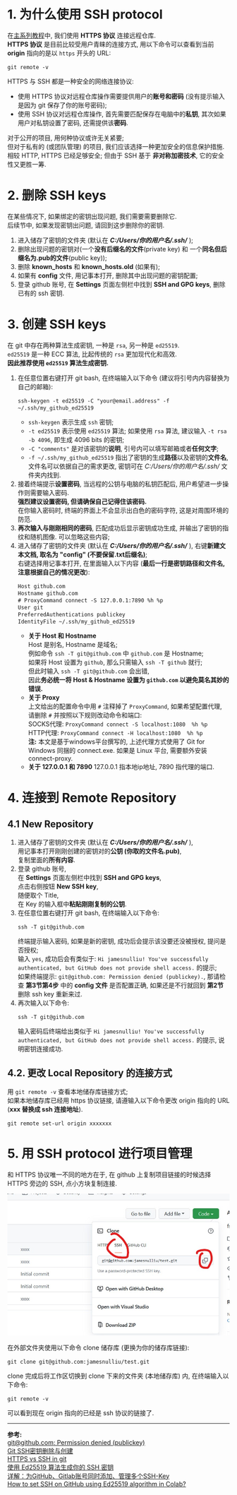 # 1. 为什么使用 SSH protocol
在[主系列教程]()中, 我们使用 **HTTPS 协议** 连接远程仓库.  
**HTTPS 协议** 是目前比较受用户青睐的连接方式, 用以下命令可以查看到当前 **origin** 指向的是以 `https` 开头的 URL:
```git
git remote -v
```
HTTPS 与 SSH 都是一种安全的网络连接协议:
- 使用 HTTPS 协议对远程仓库操作需要提供用户的**账号和密码** (没有提示输入是因为 git 保存了你的账号密码);
- 使用 SSH 协议对远程仓库操作, 首先需要匹配保存在电脑中的**私钥**, 其次如果用户对私钥设置了密码, 还需提供该**密码**.

对于公开的项目, 用何种协议或许无关紧要;  
但对于私有的 (或团队管理) 的项目, 我们应该选择一种更加安全的信息保护措施.  
相较 HTTP, HTTPS 已经足够安全; 但由于 SSH 基于 **非对称加密技术**, 它的安全性又更胜一筹.

# 2. 删除 SSH keys
在某些情况下, 如果绑定的密钥出现问题, 我们需要需要删除它.  
后续节中, 如果发现密钥出问题, 请回到这步删除你的密钥.  
1. 进入储存了密钥的文件夹 (默认在 ***C:/Users/你的用户名/.ssh/*** );
2. 删除出现问题的密钥对(一个**没有后缀名的文件**(private key) 和 一个**同名但后缀名为.pub的文件**(public key));
3. 删除 **known_hosts** 和 **known_hosts.old** (如果有);
4. 如果有 **config** 文件, 用记事本打开, 删除其中出现问题的密钥配置;
5. 登录 github 账号, 在 **Settings** 页面左侧栏中找到 **SSH and GPG keys**, 删除已有的 ssh 密钥.

# 3. 创建 SSH keys
在 git 中存在两种算法生成密钥, 一种是 `rsa`, 另一种是 `ed25519`.  
`ed25519` 是一种 ECC 算法, 比起传统的 `rsa` 更加现代化和高效.  
**因此推荐使用 `ed25519` 算法生成密钥.**  
1. 在任意位置右键打开 git bash, 在终端输入以下命令 (建议将引号内内容替换为自己的邮箱):
     ```git
     ssh-keygen -t ed25519 -C "your@email.address" -f ~/.ssh/my_github_ed25519
     ```
   - `ssh-keygen` 表示生成 `ssh` 密钥;
   - `-t ed25519` 表示使用 `ed25519` 算法; 如果使用 `rsa` 算法, 建议输入 `-t rsa -b 4096`, 即生成 4096 bits 的密钥;
   - `-C "comments"` 是对该密钥的**说明**, 引号内可以填写邮箱或者**任何文字**;
   - `-f ~/.ssh/my_github_ed25519` 指出了密钥的生成**路径**以及密钥的**文件名**, 文件名可以依据自己的需求更改, 密钥可在 *C:/Users/你的用户名/.ssh/* 文件夹内找到.
2. 接着终端提示**设置密码**, 当远程的公钥与电脑的私钥匹配后, 用户希望进一步操作则需要输入密码.  
   **强烈建议设置密码, 但请确保自己记得住该密码.**  
   在你输入密码时, 终端的界面上不会显示出白色的密码字符, 这是对周围环境的防范.
3. **再次输入与刚刚相同的密码**, 匹配成功后显示密钥成功生成, 并输出了密钥的指纹和随机图像. 可以忽略这些内容;
4. 进入储存了密钥的文件夹 (默认在 ***C:/Users/你的用户名/.ssh/*** ), 右键**新建文本文档, 取名为 "config" (不要保留.txt后缀名)**;  
   右键选择用记事本打开, 在里面输入以下内容 (**最后一行是密钥路径和文件名, 注意根据自己的情况更改**):
   ```
   Host github.com
   Hostname github.com
   # ProxyCommand connect -S 127.0.0.1:7890 %h %p
   User git
   PreferredAuthentications publickey
   IdentityFile ~/.ssh/my_github_ed25519
   ```
   - **关于 Host 和 Hostname**  
     Host 是别名, Hostname 是域名;  
     例如命令 `ssh -T git@github.com` 中 `github.com` 是 Hostname;  
     如果将 Host 设置为 `github`, 那么只需输入 `ssh -T github` 就行;  
     但此时输入 `ssh -T git@github.com` 会出错,  
     因此**务必统一将 Host & Hostname 设置为 `github.com` 以避免莫名其妙的错误.**
   - **关于 Proxy**  
     上文给出的配置命令中用 `#` 注释掉了 `ProxyCommand`, 如果希望配置代理, 请删除 `#` 并按照以下规则改动命令和端口:  
     SOCKS代理: `ProxyCommand connect -S localhost:1080  %h %p`  
     HTTP代理: `ProxyCommand connect -H localhost:1080  %h %p`  
     **注:** 本文是基于windows平台撰写的, 上述代理方式使用了 Git for Windows 同捆的 connect.exe. 如果是 Linux 平台, 需要额外安装 connect-proxy.
   - **关于 127.0.0.1 和 7890**
     127.0.0.1 指本地ip地址, 7890 指代理的端口.

# 4. 连接到 Remote Repository
## 4.1 New Repository
1. 进入储存了密钥的文件夹 (默认在 ***C:/Users/你的用户名/.ssh/*** ),  
   用记事本打开刚刚创建的密钥对的**公钥 (你取的文件名.pub)**,  
   复制里面的**所有内容**.
2. 登录 github 账号,  
   在 **Settings** 页面左侧栏中找到 **SSH and GPG keys**,  
   点击右侧按钮 **New SSH key**,  
   随便取个 Title,  
   在 Key 的输入框中**粘贴刚刚复制的公钥**.  
3. 在任意位置右键打开 git bash, 在终端输入以下命令:
   ```git
   ssh -T git@github.com
   ```
   终端提示输入密码, 如果是新的密钥, 成功后会提示该没要还没被授权, 提问是否授权;  
   输入 `yes`, 成功后会有类似于: `Hi jamesnulliu! You've successfully authenticated, but GitHub does not provide shell access.` 的提示;  
   如果终端提示: `git@github.com: Permission denied (publickey).`,  那请检查 **第3节第4步** 中的 **config 文件** 是否配置正确, 如果还是不行就回到 **第2节** 删除 ssh key 重新来过.
4. 再次输入以下命令:
   ```git
   ssh -T git@github.com
   ```
   输入密码后终端给出类似于 `Hi jamesnulliu! You've successfully authenticated, but GitHub does not provide shell access.` 的提示, 说明密钥连接成功.
## 4.2. 更改 Local Repository 的连接方式
用 `git remote -v` 查看本地储存库链接方式;  
如果本地储存库已经用 https 协议链接, 请遵输入以下命令更改 origin 指向的 URL (**xxx 替换成 ssh 连接地址**).  
```
git remote set-url origin xxxxxxx
```

# 5. 用 SSH protocol 进行项目管理
和 HTTPS 协议唯一不同的地方在于, 在 github 上复制项目链接的时候选择 HTTPS 旁边的 SSH, 点小方块复制连接.  

![image](/image/ssh-01.jpg)

在外部文件夹使用以下命令 clone 储存库 (更换为你的储存库链接):
```git
git clone git@github.com:jamesnulliu/test.git
```
clone 完成后将工作区切换到 clone 下来的文件夹 (本地储存库) 内, 在终端输入以下命令:
```git
git remote -v
```
可以看到现在 origin 指向的已经是 ssh 协议的链接了.

---

**参考:**  
[git@github.com: Permission denied (publickey)](https://stackoverflow.com/questions/57734669/gitgithub-com-permission-denied-publickey)  
[Git SSH密钥删除与创建](https://blog.csdn.net/stormyk/article/details/89362078)  
[HTTPS vs SSH in git](https://ourtechroom.com/tech/https-vs-ssh-in-git/)  
[使用 Ed25519 算法生成你的 SSH 密钥](https://zhuanlan.zhihu.com/p/110413836)  
[详解：为GitHub、Gitlab账号同时添加、管理多个SSH-Key](https://blog.csdn.net/qq_35658349/article/details/103334343)  
[How to set SSH on GitHub using Ed25519 algorithm in Colab?](https://stackoverflow.com/questions/67660585/how-to-set-ssh-on-github-using-ed25519-algorithm-in-colab)
